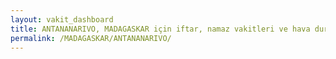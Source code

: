 ```yaml
---
layout: vakit_dashboard
title: ANTANANARIVO, MADAGASKAR için iftar, namaz vakitleri ve hava durumu - ilçe/eyalet seç
permalink: /MADAGASKAR/ANTANANARIVO/
---
```


<script type="text/javascript">
  var GLOBAL_COUNTRY = 'MADAGASKAR';
  var GLOBAL_CITY = 'ANTANANARIVO';
  var GLOBAL_STATE = '';
  var lat = 72;
  var lon = 21;
</script>
